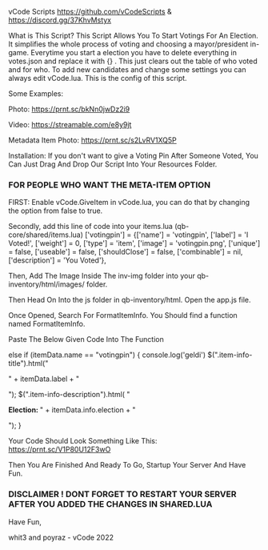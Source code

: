 vCode Scripts https://github.com/vCodeScripts  & https://discord.gg/37KhvMstyx

What is This Script? This Script Allows You To Start Votings For An Election. It simplifies the whole process of voting and choosing a mayor/president in-game. 
Everytime you start a election you have to delete everything in votes.json and replace it with {} . This just clears out the table of who voted and for who. To add new candidates and change some settings you can always edit vCode.lua. This is the config of this script. 

Some Examples:

Photo: https://prnt.sc/bkNn0jwDz2i9

Video: https://streamable.com/e8y9jt

Metadata Item Photo: https://prnt.sc/s2LvRV1XQ5P


Installation: If you don't want to give a Voting Pin After Someone Voted, You Can Just Drag And Drop Our Script Into Your Resources Folder.


### FOR PEOPLE WHO WANT THE META-ITEM OPTION

FIRST: Enable vCode.GiveItem in vCode.lua, you can do that by changing the option from false to true. 

Secondly, add this line of code into your items.lua (qb-core/shared/items.lua)
['votingpin'] 			 = {['name'] = 'votingpin', 			  	['label'] = 'I Voted!', 			['weight'] = 0, 		['type'] = 'item', 		['image'] = 'votingpin.png', 	['unique'] = false, 	['useable'] = false, 	['shouldClose'] = false,	   ['combinable'] = nil,   ['description'] = 'You Voted'},

Then, Add The Image Inside The inv-img folder into your qb-inventory/html/images/ folder.

Then Head On Into the js folder in qb-inventory/html. Open the app.js file.

Once Opened, Search For FormatItemInfo. You Should find a function named FormatItemInfo. 

Paste The Below Given Code Into The Function

else if (itemData.name == "votingpin") {
            console.log('geldi')
            $(".item-info-title").html("<p>" + itemData.label + "</p>");
            $(".item-info-description").html(
            "<p><strong>Election:  </strong><span>" +
                itemData.info.election +
                "</span></p>");
}

Your Code Should Look Something Like This:  https://prnt.sc/V1P80U12F3wO

Then You Are Finished And Ready To Go, Startup Your Server And Have Fun. 


### DISCLAIMER ! DONT FORGET TO RESTART YOUR SERVER AFTER YOU ADDED THE CHANGES IN SHARED.LUA


Have Fun,

whit3 and poyraz - vCode 2022
              

